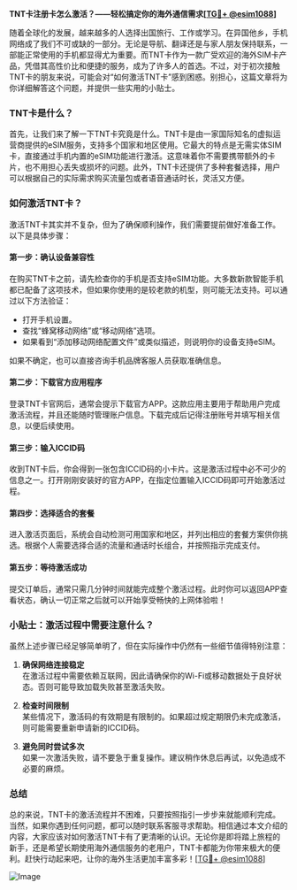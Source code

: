 **TNT卡注册卡怎么激活？——轻松搞定你的海外通信需求[[TG💪+ @esim1088](https://t.me/s/esim1088)]**

随着全球化的发展，越来越多的人选择出国旅行、工作或学习。在异国他乡，手机网络成了我们不可或缺的一部分。无论是导航、翻译还是与家人朋友保持联系，一部能正常使用的手机都显得尤为重要。而TNT卡作为一款广受欢迎的海外SIM卡产品，凭借其高性价比和便捷的服务，成为了许多人的首选。不过，对于初次接触TNT卡的朋友来说，可能会对“如何激活TNT卡”感到困惑。别担心，这篇文章将为你详细解答这个问题，并提供一些实用的小贴士。

### TNT卡是什么？

首先，让我们来了解一下TNT卡究竟是什么。TNT卡是由一家国际知名的虚拟运营商提供的eSIM服务，支持多个国家和地区使用。它最大的特点是无需实体SIM卡，直接通过手机内置的eSIM功能进行激活。这意味着你不需要携带额外的卡片，也不用担心丢失或损坏的问题。此外，TNT卡还提供了多种套餐选择，用户可以根据自己的实际需求购买流量包或者语音通话时长，灵活又方便。

### 如何激活TNT卡？

激活TNT卡其实并不复杂，但为了确保顺利操作，我们需要提前做好准备工作。以下是具体步骤：

#### 第一步：确认设备兼容性

在购买TNT卡之前，请先检查你的手机是否支持eSIM功能。大多数新款智能手机都已配备了这项技术，但如果你使用的是较老款的机型，则可能无法支持。可以通过以下方法验证：
- 打开手机设置。
- 查找“蜂窝移动网络”或“移动网络”选项。
- 如果看到“添加移动网络配置文件”或类似描述，则说明你的设备支持eSIM。

如果不确定，也可以直接咨询手机品牌客服人员获取准确信息。

#### 第二步：下载官方应用程序

登录TNT卡官网后，通常会提示下载官方APP。这款应用主要用于帮助用户完成激活流程，并且还能随时管理账户信息。下载完成后记得注册账号并填写相关信息，以便后续使用。

#### 第三步：输入ICCID码

收到TNT卡后，你会得到一张包含ICCID码的小卡片。这是激活过程中必不可少的信息之一。打开刚刚安装好的官方APP，在指定位置输入ICCID码即可开始激活过程。

#### 第四步：选择适合的套餐

进入激活页面后，系统会自动检测可用国家和地区，并列出相应的套餐方案供你挑选。根据个人需要选择合适的流量和通话时长组合，并按照指示完成支付。

#### 第五步：等待激活成功

提交订单后，通常只需几分钟时间就能完成整个激活过程。此时你可以返回APP查看状态，确认一切正常之后就可以开始享受畅快的上网体验啦！

### 小贴士：激活过程中需要注意什么？

虽然上述步骤已经足够简单明了，但在实际操作中仍然有一些细节值得特别注意：

1. **确保网络连接稳定**  
   在激活过程中需要依赖互联网，因此请确保你的Wi-Fi或移动数据处于良好状态。否则可能导致加载失败甚至激活失败。

2. **检查时间限制**  
   某些情况下，激活码的有效期是有限制的。如果超过规定期限仍未完成激活，则可能需要重新申请新的ICCID码。

3. **避免同时尝试多次**  
   如果一次激活失败，请不要急于重复操作。建议稍作休息后再试，以免造成不必要的麻烦。

### 总结

总的来说，TNT卡的激活流程并不困难，只要按照指引一步步来就能顺利完成。当然，如果你遇到任何问题，都可以随时联系客服寻求帮助。相信通过本文介绍的内容，大家应该对如何激活TNT卡有了更清晰的认识。无论你是即将踏上旅程的新手，还是希望长期使用海外通信服务的老用户，TNT卡都能为你带来极大的便利。赶快行动起来吧，让你的海外生活更加丰富多彩！[[TG💪+ @esim1088](https://t.me/s/esim1088)]

![Image](https://i.postimg.cc/4NQfJmqS/Snipaste-2025-05-13-00-14-12.png)